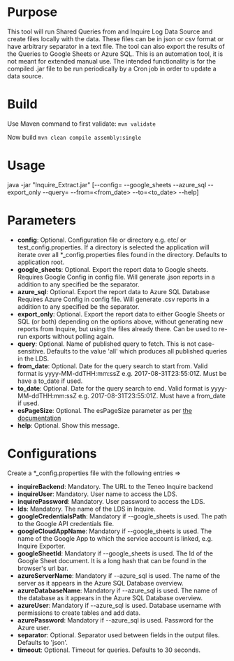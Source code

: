 # Purpose
This tool will run Shared Queries from and Inquire Log Data Source and create files locally with the data. These files can be in json or csv format or have arbitrary separator in a text file. The tool can also export the results of the Queries to Google Sheets or Azure SQL.
This is an automation tool, it is not meant for extended manual use. The intended functionality is for the compiled .jar file to be run periodically by a Cron job in order to update a data source.

# Build
Use Maven command to first validate:
`mvn validate`

Now build
`mvn clean compile assembly:single`
# Usage
java -jar "Inquire_Extract.jar" [--config=<config> --google_sheets --azure_sql --export_only --query=<query> --from=<from_date> --to=<to_date> --help]

# Parameters
- **config**: Optional.
  Configuration file or directory e.g. etc/ or test_config.properties.
  If a directory is selected the application will iterate over all *_config.properties files found in the directory.
  Defaults to application root.
- **google_sheets**: Optional.
  Export the report data to Google sheets. Requires Google Config in config file. Will generate .json reports in a addition to any specified be the separator.
- **azure_sql**: Optional.
  Export the report data to Azure SQL Database Requires Azure Config in config file. Will generate .csv reports in a addition to any specified be the separator.
- **export_only**: Optional.
  Export the report data to either Google Sheets or SQL (or both) depending on the options above, without generating new reports from Inquire, but using the files already there. Can be used to re-run exports without polling again.
- **query**: Optional.
  Name of published query to fetch. This is not case-sensitive.
  Defaults to the value 'all' which produces all published queries in the LDS.
- **from_date**: Optional.
  Date for the query search to start from. Valid format is yyyy-MM-ddTHH:mm:ssZ e.g. 2017-08-31T23:55:01Z.
  Must be have a to_date if used.
- **to_date**: Optional.
  Date for the query search to end. Valid format is yyyy-MM-ddTHH:mm:ssZ e.g. 2017-08-31T23:55:01Z.
  Must have a from_date if used.
- **esPageSize**: Optional.
  The esPageSize parameter as per [the documentation](https://developers.teneo.ai/documentation/7.4.0/swagger/teneo-inquire/swagger/index.html#/tql/submitSharedQuery)
- **help**: Optional.
  Show this message.

# Configurations

Create a *_config.properties file with the following entries =>

- **inquireBackend**: Mandatory.
  The URL to the Teneo Inquire backend
- **inquireUser**: Mandatory.
  User name to access the LDS.
- **inquirePassword**: Mandatory.
  User password to access the LDS.
- **lds**: Mandatory.
  The name of the LDS in Inquire.
- **googleCredentialsPath**: Mandatory if --google_sheets is used.
  The path to the Google API credentials file.
- **googleCloudAppName**: Mandatory if --google_sheets is used.
  The name of the Google App to which the service account is linked, e.g. Inquire Exporter.
- **googleSheetId**: Mandatory if --google_sheets is used.
  The Id of the Google Sheet document. It is a long hash that can be found in the browser's url bar.
- **azureServerName**: Mandatory if --azure_sql is used.
  The name of the server as it appears in the Azure SQL Database overview.
- **azureDatabaseName**: Mandatory if --azure_sql is used.
  The name of the database as it appears in the Azure SQL Database overview.
- **azureUser**: Mandatory if --azure_sql is used.
  Database username with permissions to create tables and add data.
- **azurePassword**: Mandatory if --azure_sql is used.
  Password for the Azure user.
- **separator**: Optional.
  Separator used between fields in the output files. Defaults to 'json'.
- **timeout**: Optional.
  Timeout for queries. Defaults to 30 seconds.
